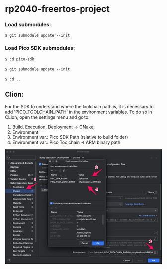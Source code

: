 # rp2040-freertos-project

### Load submodules:
```
$ git submodule update --init

```

### Load Pico SDK submodules:
```
$ cd pico-sdk

$ git submodule update --init

$ cd ..
```

## Clion:
For the SDK to understand where the toolchain path is, it is necessary to add 'PICO_TOOLCHAIN_PATH' in the environment variables. To do so in CLion, open the settings menu and  go to:
1. Build, Execution,  Deployment -> CMake;
2. Environment;
3. Environment var.: Pico SDK Path (relative to build folder)
4. Environment var.:  Pico Toolchain -> ARM binary path

![image.png](clion-config-example.png)